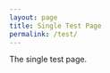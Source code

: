 ```yaml
---
layout: page
title: Single Test Page
permalink: /test/
---
```

The single test page.
<script src="https://code.jquery.com/jquery-3.3.1.min.js" integrity="sha256-FgpCb/KJQlLNfOu91ta32o/NMZxltwRo8QtmkMRdAu8=" crossorigin="anonymous"></script>
<script src="https://cdnjs.cloudflare.com/ajax/libs/showdown/1.8.6/showdown.min.js"></script>
<script src="https://cdn.jsdelivr.net/npm/js-cookie@2/src/js.cookie.min.js"></script>
<script src="{{ site.baseurl }}/js/comment.js"></script>
<script src="{{ site.baseurl }}/js/util.js"></script>
<script type="text/javascript">
Comments.init("JiYouMCC", "git-comment", "ca1f2f2f0b71983065c5", "48f6a24d710cc1012011fce5824f89a26fc49970", function(){
    Comments.getUser(function (data){
        Util.showForm(data,1, function(){
            Comments.get(1, Util.showComments);
        })
    });
});
Comments.get(1, Util.showComments);
</script>
<div id="comments_form"></div>
<div id="comments"></div>
